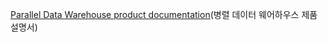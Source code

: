   [Parallel Data Warehouse product documentation](https://www.microsoft.com/download/details.aspx?id=51610)(병렬 데이터 웨어하우스 제품 설명서)  
